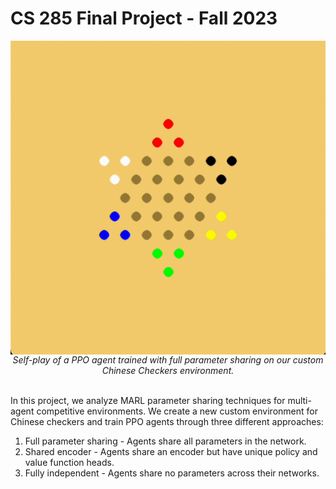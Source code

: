 # CS 285 Final Project - Fall 2023

<div align="center" width="100%">
<img src="assets/self_play.gif" alt="Self Play MARL" style="display:block;float:none;margin-left:auto;margin-right:auto;width:250"/>
<i>Self-play of a PPO agent trained with full parameter sharing on our custom Chinese Checkers environment. 
</i>
</div>

<br>

In this project, we analyze MARL parameter sharing techniques for multi-agent competitive environments. We create a new custom environment for Chinese checkers and train PPO agents through three different approaches:

1. Full parameter sharing - Agents share all parameters in the network.
2. Shared encoder - Agents share an encoder but have unique policy and value function heads.
3. Fully independent - Agents share no parameters across their networks.
